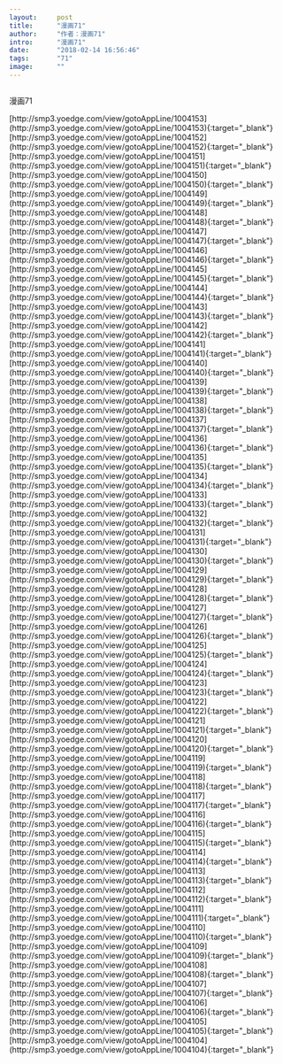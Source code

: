 ```yaml
---
layout:     post
title:      "漫画71"
author:     "作者：漫画71"
intro:      "漫画71"
date:       "2018-02-14 16:56:46"
tags:       "71"
image:      ""
---
```

<div style="text-align: center">
<p><img src=""/></p>
</div>
<p class="post-meta">
<span>漫画71</span>
</p>
[http://smp3.yoedge.com/view/gotoAppLine/1004153](http://smp3.yoedge.com/view/gotoAppLine/1004153){:target="_blank"}
[http://smp3.yoedge.com/view/gotoAppLine/1004152](http://smp3.yoedge.com/view/gotoAppLine/1004152){:target="_blank"}
[http://smp3.yoedge.com/view/gotoAppLine/1004151](http://smp3.yoedge.com/view/gotoAppLine/1004151){:target="_blank"}
[http://smp3.yoedge.com/view/gotoAppLine/1004150](http://smp3.yoedge.com/view/gotoAppLine/1004150){:target="_blank"}
[http://smp3.yoedge.com/view/gotoAppLine/1004149](http://smp3.yoedge.com/view/gotoAppLine/1004149){:target="_blank"}
[http://smp3.yoedge.com/view/gotoAppLine/1004148](http://smp3.yoedge.com/view/gotoAppLine/1004148){:target="_blank"}
[http://smp3.yoedge.com/view/gotoAppLine/1004147](http://smp3.yoedge.com/view/gotoAppLine/1004147){:target="_blank"}
[http://smp3.yoedge.com/view/gotoAppLine/1004146](http://smp3.yoedge.com/view/gotoAppLine/1004146){:target="_blank"}
[http://smp3.yoedge.com/view/gotoAppLine/1004145](http://smp3.yoedge.com/view/gotoAppLine/1004145){:target="_blank"}
[http://smp3.yoedge.com/view/gotoAppLine/1004144](http://smp3.yoedge.com/view/gotoAppLine/1004144){:target="_blank"}
[http://smp3.yoedge.com/view/gotoAppLine/1004143](http://smp3.yoedge.com/view/gotoAppLine/1004143){:target="_blank"}
[http://smp3.yoedge.com/view/gotoAppLine/1004142](http://smp3.yoedge.com/view/gotoAppLine/1004142){:target="_blank"}
[http://smp3.yoedge.com/view/gotoAppLine/1004141](http://smp3.yoedge.com/view/gotoAppLine/1004141){:target="_blank"}
[http://smp3.yoedge.com/view/gotoAppLine/1004140](http://smp3.yoedge.com/view/gotoAppLine/1004140){:target="_blank"}
[http://smp3.yoedge.com/view/gotoAppLine/1004139](http://smp3.yoedge.com/view/gotoAppLine/1004139){:target="_blank"}
[http://smp3.yoedge.com/view/gotoAppLine/1004138](http://smp3.yoedge.com/view/gotoAppLine/1004138){:target="_blank"}
[http://smp3.yoedge.com/view/gotoAppLine/1004137](http://smp3.yoedge.com/view/gotoAppLine/1004137){:target="_blank"}
[http://smp3.yoedge.com/view/gotoAppLine/1004136](http://smp3.yoedge.com/view/gotoAppLine/1004136){:target="_blank"}
[http://smp3.yoedge.com/view/gotoAppLine/1004135](http://smp3.yoedge.com/view/gotoAppLine/1004135){:target="_blank"}
[http://smp3.yoedge.com/view/gotoAppLine/1004134](http://smp3.yoedge.com/view/gotoAppLine/1004134){:target="_blank"}
[http://smp3.yoedge.com/view/gotoAppLine/1004133](http://smp3.yoedge.com/view/gotoAppLine/1004133){:target="_blank"}
[http://smp3.yoedge.com/view/gotoAppLine/1004132](http://smp3.yoedge.com/view/gotoAppLine/1004132){:target="_blank"}
[http://smp3.yoedge.com/view/gotoAppLine/1004131](http://smp3.yoedge.com/view/gotoAppLine/1004131){:target="_blank"}
[http://smp3.yoedge.com/view/gotoAppLine/1004130](http://smp3.yoedge.com/view/gotoAppLine/1004130){:target="_blank"}
[http://smp3.yoedge.com/view/gotoAppLine/1004129](http://smp3.yoedge.com/view/gotoAppLine/1004129){:target="_blank"}
[http://smp3.yoedge.com/view/gotoAppLine/1004128](http://smp3.yoedge.com/view/gotoAppLine/1004128){:target="_blank"}
[http://smp3.yoedge.com/view/gotoAppLine/1004127](http://smp3.yoedge.com/view/gotoAppLine/1004127){:target="_blank"}
[http://smp3.yoedge.com/view/gotoAppLine/1004126](http://smp3.yoedge.com/view/gotoAppLine/1004126){:target="_blank"}
[http://smp3.yoedge.com/view/gotoAppLine/1004125](http://smp3.yoedge.com/view/gotoAppLine/1004125){:target="_blank"}
[http://smp3.yoedge.com/view/gotoAppLine/1004124](http://smp3.yoedge.com/view/gotoAppLine/1004124){:target="_blank"}
[http://smp3.yoedge.com/view/gotoAppLine/1004123](http://smp3.yoedge.com/view/gotoAppLine/1004123){:target="_blank"}
[http://smp3.yoedge.com/view/gotoAppLine/1004122](http://smp3.yoedge.com/view/gotoAppLine/1004122){:target="_blank"}
[http://smp3.yoedge.com/view/gotoAppLine/1004121](http://smp3.yoedge.com/view/gotoAppLine/1004121){:target="_blank"}
[http://smp3.yoedge.com/view/gotoAppLine/1004120](http://smp3.yoedge.com/view/gotoAppLine/1004120){:target="_blank"}
[http://smp3.yoedge.com/view/gotoAppLine/1004119](http://smp3.yoedge.com/view/gotoAppLine/1004119){:target="_blank"}
[http://smp3.yoedge.com/view/gotoAppLine/1004118](http://smp3.yoedge.com/view/gotoAppLine/1004118){:target="_blank"}
[http://smp3.yoedge.com/view/gotoAppLine/1004117](http://smp3.yoedge.com/view/gotoAppLine/1004117){:target="_blank"}
[http://smp3.yoedge.com/view/gotoAppLine/1004116](http://smp3.yoedge.com/view/gotoAppLine/1004116){:target="_blank"}
[http://smp3.yoedge.com/view/gotoAppLine/1004115](http://smp3.yoedge.com/view/gotoAppLine/1004115){:target="_blank"}
[http://smp3.yoedge.com/view/gotoAppLine/1004114](http://smp3.yoedge.com/view/gotoAppLine/1004114){:target="_blank"}
[http://smp3.yoedge.com/view/gotoAppLine/1004113](http://smp3.yoedge.com/view/gotoAppLine/1004113){:target="_blank"}
[http://smp3.yoedge.com/view/gotoAppLine/1004112](http://smp3.yoedge.com/view/gotoAppLine/1004112){:target="_blank"}
[http://smp3.yoedge.com/view/gotoAppLine/1004111](http://smp3.yoedge.com/view/gotoAppLine/1004111){:target="_blank"}
[http://smp3.yoedge.com/view/gotoAppLine/1004110](http://smp3.yoedge.com/view/gotoAppLine/1004110){:target="_blank"}
[http://smp3.yoedge.com/view/gotoAppLine/1004109](http://smp3.yoedge.com/view/gotoAppLine/1004109){:target="_blank"}
[http://smp3.yoedge.com/view/gotoAppLine/1004108](http://smp3.yoedge.com/view/gotoAppLine/1004108){:target="_blank"}
[http://smp3.yoedge.com/view/gotoAppLine/1004107](http://smp3.yoedge.com/view/gotoAppLine/1004107){:target="_blank"}
[http://smp3.yoedge.com/view/gotoAppLine/1004106](http://smp3.yoedge.com/view/gotoAppLine/1004106){:target="_blank"}
[http://smp3.yoedge.com/view/gotoAppLine/1004105](http://smp3.yoedge.com/view/gotoAppLine/1004105){:target="_blank"}
[http://smp3.yoedge.com/view/gotoAppLine/1004104](http://smp3.yoedge.com/view/gotoAppLine/1004104){:target="_blank"}


